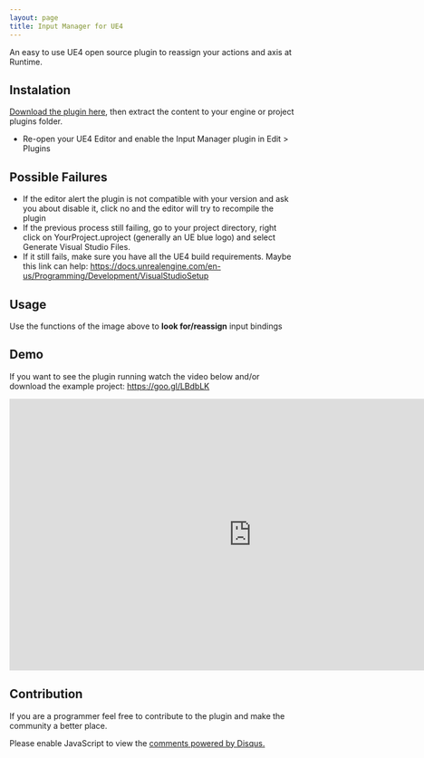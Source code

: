 ```yaml
---
layout: page
title: Input Manager for UE4
---
```


<p class="message">
  An easy to use UE4 open source plugin to reassign your actions and axis at Runtime. 
</p>

## Instalation

[Download the plugin here](https://github.com/zr0n/UEInputManager/releases/download/1.0/InputManager.zip), then extract the content to your engine or project plugins folder. 
* Re-open your UE4 Editor and enable the Input Manager plugin in Edit > Plugins 

## Possible Failures

* If the editor alert the plugin is not compatible with your version and ask you about disable it, click no and the editor will try to recompile the plugin
* If the previous process still failing, go to your project directory, right click on YourProject.uproject (generally an UE blue logo) and select Generate Visual Studio Files.
* If it still fails, make sure you have all the UE4 build requirements. Maybe this link can help: <a href="https://docs.unrealengine.com/en-us/Programming/Development/VisualStudioSetup"> https://docs.unrealengine.com/en-us/Programming/Development/VisualStudioSetup</a>

## Usage
<blockquote class="imgur-embed-pub" lang="en" data-id="a/Flk3f"><a href="//imgur.com/Flk3f"></a></blockquote><script async src="//s.imgur.com/min/embed.js" charset="utf-8"></script>

<p class="message"> Use the functions of the image above to <b>look for/reassign</b> input bindings </p>


## Demo

If you want to see the plugin running watch the video below and/or download the example project: <a href="https://goo.gl/LBdbLK">https://goo.gl/LBdbLK</a>
<div class="videoWrapper">
  <iframe width="854" height="480" src="https://www.youtube.com/embed/TAq8prjIXAo" frameborder="0" allow="autoplay; encrypted-media" allowfullscreen></iframe>
</div>

## Contribution

If you are a programmer feel free to contribute to the plugin and make the community a better place.

<div id="disqus_thread"></div>
<script>

/**
*  RECOMMENDED CONFIGURATION VARIABLES: EDIT AND UNCOMMENT THE SECTION BELOW TO INSERT DYNAMIC VALUES FROM YOUR PLATFORM OR CMS.
*  LEARN WHY DEFINING THESE VARIABLES IS IMPORTANT: https://disqus.com/admin/universalcode/#configuration-variables*/
/*
var disqus_config = function () {
this.page.url = PAGE_URL;  // Replace PAGE_URL with your page's canonical URL variable
this.page.identifier = PAGE_IDENTIFIER; // Replace PAGE_IDENTIFIER with your page's unique identifier variable
};
*/
(function() { // DON'T EDIT BELOW THIS LINE
var d = document, s = d.createElement('script');
s.src = 'https://luiz-fernando.disqus.com/embed.js';
s.setAttribute('data-timestamp', +new Date());
(d.head || d.body).appendChild(s);
})();
</script>
<noscript>Please enable JavaScript to view the <a href="https://disqus.com/?ref_noscript">comments powered by Disqus.</a></noscript>
                            